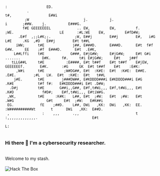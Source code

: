 ```                                                                                                                              ;           
                                                                                                       :                  ED.         
          .                                                                                           t#,                 E#Wi        
         ;W                         j.          j.                                           i       ;##W.    j.          E###G.      
        f#E GEEEEEEEL            .. EW,         EW,         f.     ;WE.                     LE      :#L:WE    EW,         E#fD#W;     
      .E#f  ,;;L#K;;.           ;W, E##j        E##j        E#,   i#G                      L#E     .KG  ,#D   E##j        E#t t##L    
     iWW;      t#E             j##, E###D.      E###D.      E#t  f#f                      G#W.     EE    ;#f  E###D.      E#t  .E#K,  
    L##Lffi    t#E            G###, E#jG#W;     E#jG#W;     E#t G#i     .......          D#K.     f#.     t#i E#jG#W;     E#t    j##f 
   tLLG##L     t#E          :E####, E#t t##f    E#t t##f    E#jEW,      GEEEEEEf.       E#K.      :#G     GK  E#t t##f    E#t    :E#K:
     ,W#i      t#E         ;W#DG##, E#t  :K#E:  E#t  :K#E:  E##E.                     .E#E.        ;#L   LW.  E#t  :K#E:  E#t   t##L  
    j#E.       t#E        j###DW##, E#KDDDD###i E#KDDDD###i E#G                      .K#E           t#f f#:   E#KDDDD###i E#t .D#W;   
  .D#j         t#E       G##i,,G##, E#f,t#Wi,,, E#f,t#Wi,,, E#t                     .K#D             f#D#;    E#f,t#Wi,,, E#tiW#G.    
 ,WK,          t#E     :K#K:   L##, E#t  ;#W:   E#t  ;#W:   E#t                    .W#G               G#t     E#t  ;#W:   E#K##i      
 EG.            fE    ;##D.    L##, DWi   ,KK:  DWi   ,KK:  EE.                   :W##########Wt       t      DWi   ,KK:  E##D.       
 ,               :    ,,,      .,,                          t                     :,,,,,,,,,,,,,.                         E#t         
                                                                                                                          L:          
                                                                                            
```


### Hi there 👋 I'm a cybersecurity researcher. 
<br>
 Welcome to my stash. 
<br>
<br>


<img src="http://www.hackthebox.eu/badge/image/377831" alt="Hack The Box">
<!--
**Starry-lord/Starry-Lord** is a ✨ _special_ ✨ repository because its `README.md` (this file) appears on your GitHub profile.

Here are some ideas to get you started:

- 🔭 I’m currently working on ...
- 🌱 I’m currently learning ...
- 👯 I’m looking to collaborate on ...
- 🤔 I’m looking for help with ...
- 💬 Ask me about ...
- 📫 How to reach me: ...
- 😄 Pronouns: ...
- ⚡ Fun fact: ...
-->


